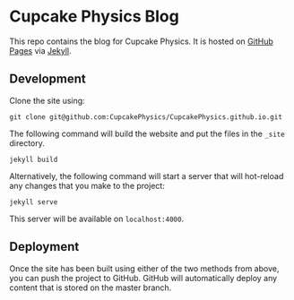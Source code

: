 # Cupcake Physics Blog

This repo contains the blog for Cupcake Physics. It is hosted on [GitHub Pages](https://pages.github.com/) via [Jekyll](https://jekyllrb.com/).

## Development

Clone the site using:

```
git clone git@github.com:CupcakePhysics/CupcakePhysics.github.io.git
```

The following command will build the website and put the files in the `_site` directory.

```
jekyll build
```

Alternatively, the following command will start a server that will hot-reload any changes that you make to the project:

```
jekyll serve
```

This server will be available on `localhost:4000`.

## Deployment

Once the site has been built using either of the two methods from above, you can push the project to GitHub. GitHub will automatically deploy any content that is stored on the master branch.
